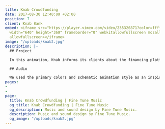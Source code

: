 ```yaml
---
title: Knab Crowdfunding
date: 2017-08-30 12:40:00 +02:00
position: 7
client: Knab Bank
embed: <iframe src="https://player.vimeo.com/video/235326871?color=ffffff&title=0&byline=0&portrait=0"
  width="640" height="360" frameborder="0" webkitallowfullscreen mozallowfullscreen
  allowfullscreen></iframe>
image: "/uploads/knab2.jpg"
description: |-
  ## Project

  In this animation, Knab informs its clients about the financing platform, that makes crowdfunding for entrepreneurs possible.

  ## Audio

  We used the primary colors and schematic animation style as an inspiration for our sound design, to create a matching palette of round, colorful sounds.
pages:
- 
- 
page:
  title: Knab Crowdfunding | Fine Tune Music
  og_title: Knab Crowdfunding | Fine Tune Music
  og_description: Music and sound design by Fine Tune Music.
  description: Music and sound design by Fine Tune Music.
  og_image: "/uploads/knab2.jpg"
---
```


